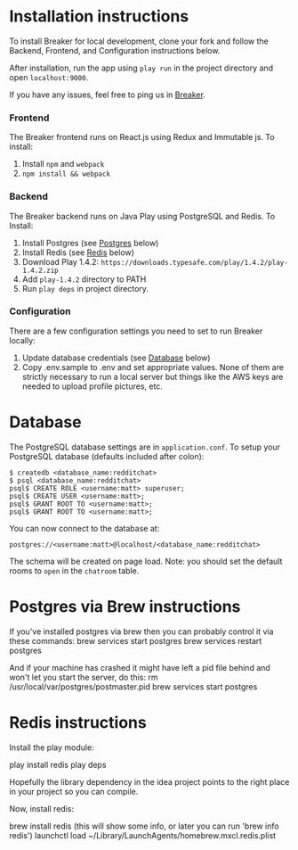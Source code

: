 # Installation instructions
To install Breaker for local development, clone your fork and follow the Backend, Frontend, and Configuration instructions below. 

After installation, run the app using `play run` in the project directory and open `localhost:9000`.

If you have any issues, feel free to ping us in [Breaker](http://breakerapp.com/r/breakerapp).

### Frontend

The Breaker frontend runs on React.js using Redux and Immutable js. To install:

1. Install `npm` and `webpack`
2. `npm install && webpack`


### Backend

The Breaker backend runs on Java Play using PostgreSQL and Redis. To Install:

1. Install Postgres (see [Postgres](#postgres) below)
2. Install Redis (see [Redis](#redis) below)
3. Download Play 1.4.2: `https://downloads.typesafe.com/play/1.4.2/play-1.4.2.zip`
4. Add `play-1.4.2` directory to PATH
5. Run `play deps` in project directory.

### Configuration
There are a few configuration settings you need to set to run Breaker locally:
1. Update database credentials (see [Database](#database) below)
2. Copy .env.sample to .env and set appropriate values. None of them are strictly necessary to run a local server but things like the AWS keys are needed to upload profile pictures, etc.


# Database

The PostgreSQL database settings are in `application.conf`. To setup your PostgreSQL database (defaults included after colon):

`$ createdb <database_name:redditchat>`  
`$ psql <database_name:redditchat>`  
`psql$ CREATE ROLE <username:matt> superuser;`  
`psql$ CREATE USER <username:matt>;`  
`psql$ GRANT ROOT TO <username:matt>;`  
`psql$ GRANT ROOT TO <username:matt>;`  

You can now connect to the database at:

`postgres://<username:matt>@localhost/<database_name:redditchat>`

The schema will be created on page load. Note: you should set the default rooms to `open` in the `chatroom` table.

# Postgres via Brew instructions

If you've installed postgres via brew then you can probably control it via these commands:
brew services start postgres
brew services restart postgres

And if your machine has crashed it might have left a pid file behind and won't let you start the server, do this:
rm /usr/local/var/postgres/postmaster.pid
brew services start postgres

# Redis instructions

Install the play module:

play install redis
play deps

Hopefully the library dependency in the idea project points to the right place in your project so you can compile.

Now, install redis:

brew install redis
(this will show some info, or later you can run 'brew info redis')
launchctl load ~/Library/LaunchAgents/homebrew.mxcl.redis.plist
